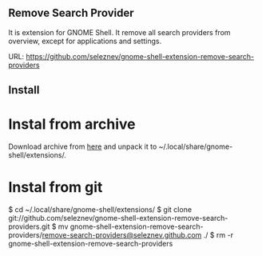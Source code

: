 ## Remove Search Provider

It is extension for GNOME Shell. It remove all search providers from overview, except for applications and settings.

URL: https://github.com/seleznev/gnome-shell-extension-remove-search-providers

## Install

# Instal from archive
Download archive from <a href="https://github.com/seleznev/gnome-shell-extension-remove-search-providers/downloads">here</a> and unpack it to ~/.local/share/gnome-shell/extensions/.

# Instal from git
$ cd ~/.local/share/gnome-shell/extensions/
$ git clone git://github.com/seleznev/gnome-shell-extension-remove-search-providers.git
$ mv gnome-shell-extension-remove-search-providers/remove-search-providers@seleznev.github.com ./
$ rm -r gnome-shell-extension-remove-search-providers
